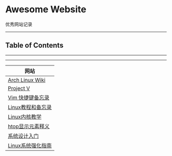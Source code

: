 # Awesome Website

优秀网站记录

---

## Table of Contents

<!-- vim-markdown-toc GFM -->

<!-- vim-markdown-toc -->

---

<!-- Object info -->

---



| 网站                                                                                  |
| ---                                                                                   |
| [Arch Linux Wiki](https://wiki.archlinux.org/)                                        |
| [Project V](https://www.v2ray.com/)                                                   |
| [Vim 快捷键备忘录](https://vim.rtorr.com/lang/zh_cn)                                  |
| [Linux教程和备忘录](https://github.com/cirosantilli/linux-cheat)                      |
| [Linux内核教学](https://linux-kernel-labs.github.io/refs/heads/master/index.html)     |
| [htop显示元素释义](https://peteris.rocks/blog/htop/)                                  |
| [系统设计入门](https://github.com/donnemartin/system-design-primer)                   |
| [Linux系统强化指南](https://github.com/trimstray/the-practical-linux-hardening-guide) |

